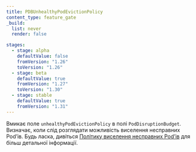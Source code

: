 ```yaml
---
title: PDBUnhealthyPodEvictionPolicy
content_type: feature_gate
_build:
  list: never
  render: false

stages:
  - stage: alpha 
    defaultValue: false
    fromVersion: "1.26"
    toVersion: "1.26"
  - stage: beta
    defaultValue: true
    fromVersion: "1.27"
    toVersion: "1.30"
  - stage: stable
    defaultValue: true
    fromVersion: "1.31"
---
```

Вмикає поле `unhealthyPodEvictionPolicy` в полі `PodDisruptionBudget`. Визначає, коли слід розглядати можливість виселення несправних Podʼів. Будь ласка, дивіться [Політику виселення несправних Podʼів](/uk/docs/tasks/run-application/configure-pdb/#unhealthy-pod-eviction-policy) для більш детальної інформації.

